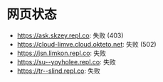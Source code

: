 # 网页状态
- https://ask.skzey.repl.co: 失败 (403)
- https://cloud-limve.cloud.okteto.net: 失败 (502)
- https://jsn.limkon.repl.co: 失败
- https://su--yoyholee.repl.co: 失败
- https://tr--slind.repl.co: 失败
